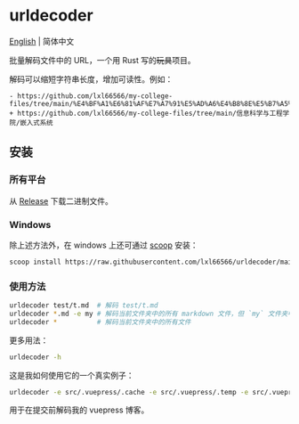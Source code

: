 # urldecoder

[English](../README.md) | 简体中文

批量解码文件中的 URL，一个用 Rust 写的~~玩具~~项目。

解码可以缩短字符串长度，增加可读性。例如：

```
- https://github.com/lxl66566/my-college-files/tree/main/%E4%BF%A1%E6%81%AF%E7%A7%91%E5%AD%A6%E4%B8%8E%E5%B7%A5%E7%A8%8B%E5%AD%A6%E9%99%A2/%E5%B5%8C%E5%85%A5%E5%BC%8F%E7%B3%BB%E7%BB%9F
+ https://github.com/lxl66566/my-college-files/tree/main/信息科学与工程学院/嵌入式系统
```

## 安装

### 所有平台

从 [Release](https://github.com/lxl66566/urldecoder/releases) 下载二进制文件。

### Windows

除上述方法外，在 windows 上还可通过 [scoop](https://scoop.sh/) 安装：

```sh
scoop install https://raw.githubusercontent.com/lxl66566/urldecoder/main/urldecoder.json
```

### 使用方法

```sh
urldecoder test/t.md  # 解码 test/t.md
urldecoder *.md -e my # 解码当前文件夹中的所有 markdown 文件，但 `my` 文件夹中的除外
urldecoder *          # 解码当前文件夹中的所有文件
```

更多用法：

```sh
urldecoder -h
```

这是我如何使用它的一个真实例子：

```sh
urldecoder -e src/.vuepress/.cache -e src/.vuepress/.temp -e src/.vuepress/dist --escape-space'src/**/*.md'。
```

用于在提交前解码我的 vuepress 博客。
